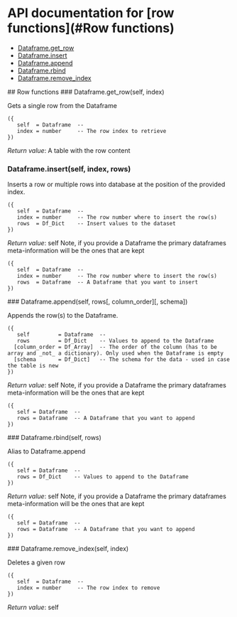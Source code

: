 # API documentation for [row functions](#__Row functions__)
- [Dataframe.get_row](#Dataframe.get_row)
- [Dataframe.insert](#Dataframe.insert)
- [Dataframe.append](#Dataframe.append)
- [Dataframe.rbind](#Dataframe.rbind)
- [Dataframe.remove_index](#Dataframe.remove_index)

<a name="__Row functions__">
## Row functions

<a name="Dataframe.get_row">
### Dataframe.get_row(self, index)

Gets a single row from the Dataframe

```
({
   self  = Dataframe  -- 
   index = number     -- The row index to retrieve
})
```

_Return value_: A table with the row content
<a name="Dataframe.insert">
### Dataframe.insert(self, index, rows)

Inserts a row or multiple rows into database at the position of the provided index.

```
({
   self  = Dataframe  -- 
   index = number     -- The row number where to insert the row(s)
   rows  = Df_Dict    -- Insert values to the dataset
})
```

_Return value_: self
Note, if you provide a Dataframe the primary dataframes meta-information will
be the ones that are kept

```
({
   self  = Dataframe  -- 
   index = number     -- The row number where to insert the row(s)
   rows  = Dataframe  -- A Dataframe that you want to insert
})
```

<a name="Dataframe.append">
### Dataframe.append(self, rows[, column_order][, schema])

Appends the row(s) to the Dataframe.

```
({
   self         = Dataframe  -- 
   rows         = Df_Dict    -- Values to append to the Dataframe
  [column_order = Df_Array]  -- The order of the column (has to be array and _not_ a dictionary). Only used when the Dataframe is empty
  [schema       = Df_Dict]   -- The schema for the data - used in case the table is new
})
```

_Return value_: self
Note, if you provide a Dataframe the primary dataframes meta-information will
be the ones that are kept

```
({
   self = Dataframe  -- 
   rows = Dataframe  -- A Dataframe that you want to append
})
```

<a name="Dataframe.rbind">
### Dataframe.rbind(self, rows)

Alias to Dataframe.append

```
({
   self = Dataframe  -- 
   rows = Df_Dict    -- Values to append to the Dataframe
})
```

_Return value_: self
Note, if you provide a Dataframe the primary dataframes meta-information will
be the ones that are kept

```
({
   self = Dataframe  -- 
   rows = Dataframe  -- A Dataframe that you want to append
})
```

<a name="Dataframe.remove_index">
### Dataframe.remove_index(self, index)

Deletes a given row

```
({
   self  = Dataframe  -- 
   index = number     -- The row index to remove
})
```

_Return value_: self